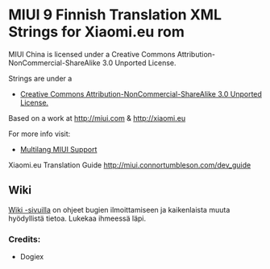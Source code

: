 # MIUI 9 Finnish Translation XML Strings for Xiaomi.eu rom

MIUI China is licensed under a Creative Commons Attribution-NonCommercial-ShareAlike 3.0 Unported License.
 
Strings are under a 
- [Creative Commons Attribution-NonCommercial-ShareAlike 3.0 Unported License.](http://creativecommons.org/licenses/by-nc-sa/3.0/)

Based on a work at http://miui.com & http://xiaomi.eu

For more info visit:
- [Multilang MIUI Support](http://xiaomi.eu) 

Xiaomi.eu Translation Guide http://miui.connortumbleson.com/dev_guide

## Wiki
[Wiki -sivuilla](https://github.com/dogiex/MA-XML-9.0-FINNISH/wiki) on ohjeet bugien ilmoittamiseen ja kaikenlaista muuta hyödyllistä tietoa. Lukekaa ihmeessä läpi.

### Credits:
- Dogiex